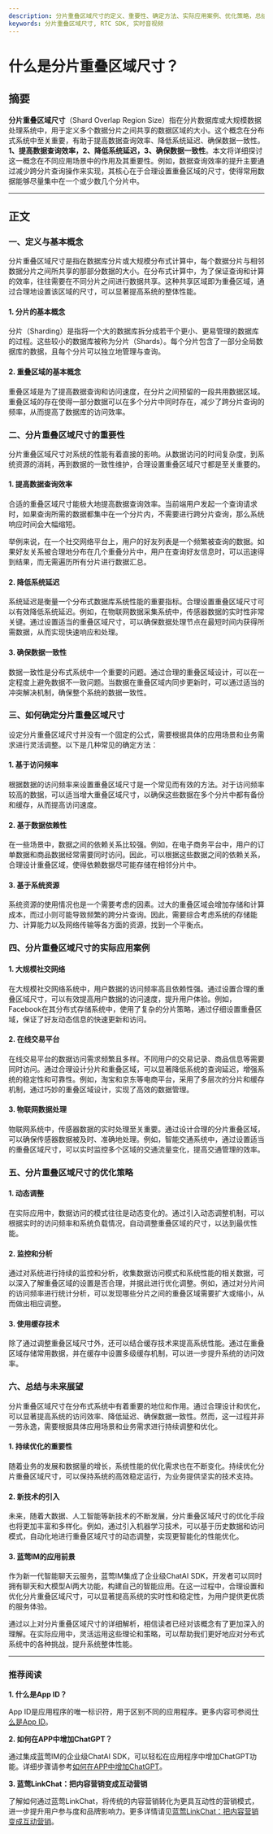 ```yaml
---
description: 分片重叠区域尺寸的定义、重要性、确定方法、实际应用案例、优化策略，总结与未来展望，推荐阅读
keywords: 分片重叠区域尺寸, RTC SDK, 实时音视频
---
```

# 什么是分片重叠区域尺寸？


## 摘要

**分片重叠区域尺寸**（Shard Overlap Region Size）指在分片数据库或大规模数据处理系统中，用于定义多个数据分片之间共享的数据区域的大小。这个概念在分布式系统中至关重要，有助于提高数据查询效率、降低系统延迟、确保数据一致性。**1、提高数据查询效率，2、降低系统延迟，3、确保数据一致性**。本文将详细探讨这一概念在不同应用场景中的作用及其重要性。例如，数据查询效率的提升主要通过减少跨分片查询操作来实现，其核心在于合理设置重叠区域的尺寸，使得常用数据能够尽量集中在一个或少数几个分片中。

---

## 正文

### 一、定义与基本概念

分片重叠区域尺寸是指在数据库分片或大规模分布式计算中，每个数据分片与相邻数据分片之间所共享的那部分数据的大小。在分布式计算中，为了保证查询和计算的效率，往往需要在不同分片之间进行数据共享。这种共享区域即为重叠区域，通过合理地设置该区域的尺寸，可以显著提高系统的整体性能。

#### 1. 分片的基本概念

分片（Sharding）是指将一个大的数据库拆分成若干个更小、更易管理的数据库的过程。这些较小的数据库被称为分片（Shards）。每个分片包含了一部分全局数据库的数据，且每个分片可以独立地管理与查询。

#### 2. 重叠区域的基本概念

重叠区域是为了提高数据查询和访问速度，在分片之间预留的一段共用数据区域。重叠区域的存在使得一部分数据可以在多个分片中同时存在，减少了跨分片查询的频率，从而提高了数据库的访问效率。

### 二、分片重叠区域尺寸的重要性

分片重叠区域尺寸对系统的性能有着直接的影响。从数据访问的时间复杂度，到系统资源的消耗，再到数据的一致性维护，合理设置重叠区域尺寸都是至关重要的。

#### 1. 提高数据查询效率

合适的重叠区域尺寸能极大地提高数据查询效率。当前端用户发起一个查询请求时，如果查询所需的数据都集中在一个分片内，不需要进行跨分片查询，那么系统响应时间会大幅缩短。

举例来说，在一个社交网络平台上，用户的好友列表是一个频繁被查询的数据。如果好友关系被合理地分布在几个重叠分片中，用户在查询好友信息时，可以迅速得到结果，而无需遍历所有分片进行数据汇总。

#### 2. 降低系统延迟

系统延迟是衡量一个分布式数据库系统性能的重要指标。合理设置重叠区域尺寸可以有效降低系统延迟。例如，在物联网数据采集系统中，传感器数据的实时性非常关键。通过设置适当的重叠区域尺寸，可以确保数据处理节点在最短时间内获得所需数据，从而实现快速响应和处理。

#### 3. 确保数据一致性

数据一致性是分布式系统中一个重要的问题。通过合理的重叠区域设计，可以在一定程度上避免数据不一致问题。当数据在重叠区域内同步更新时，可以通过适当的冲突解决机制，确保整个系统的数据一致性。

### 三、如何确定分片重叠区域尺寸

设定分片重叠区域尺寸并没有一个固定的公式，需要根据具体的应用场景和业务需求进行灵活调整。以下是几种常见的确定方法：

#### 1. 基于访问频率

根据数据的访问频率来设置重叠区域尺寸是一个常见而有效的方法。对于访问频率较高的数据，可以适当增大重叠区域尺寸，以确保这些数据在多个分片中都有备份和缓存，从而提高访问速度。

#### 2. 基于数据依赖性

在一些场景中，数据之间的依赖关系比较强。例如，在电子商务平台中，用户的订单数据和商品数据经常需要同时访问。因此，可以根据这些数据之间的依赖关系，合理设计重叠区域，使得依赖数据尽可能存储在相邻分片中。

#### 3. 基于系统资源

系统资源的使用情况也是一个需要考虑的因素。过大的重叠区域会增加存储和计算成本，而过小则可能导致频繁的跨分片查询。因此，需要综合考虑系统的存储能力、计算能力以及网络传输等各方面的资源，找到一个平衡点。

### 四、分片重叠区域尺寸的实际应用案例

#### 1. 大规模社交网络

在大规模社交网络系统中，用户数据的访问频率高且依赖性强。通过设置合理的重叠区域尺寸，可以有效提高用户数据的访问速度，提升用户体验。例如，Facebook在其分布式存储系统中，使用了复杂的分片策略，通过仔细设置重叠区域，保证了好友动态信息的快速更新和访问。

#### 2. 在线交易平台

在线交易平台的数据访问需求频繁且多样。不同用户的交易记录、商品信息等需要同时访问。通过合理设计分片和重叠区域，可以显著降低系统的查询延迟，增强系统的稳定性和可靠性。例如，淘宝和京东等电商平台，采用了多层次的分片和缓存机制，通过巧妙的重叠区域设计，实现了高效的数据管理。

#### 3. 物联网数据处理

物联网系统中，传感器数据的实时处理至关重要。通过设计合理的分片重叠区域，可以确保传感器数据被及时、准确地处理。例如，智能交通系统中，通过设置适当的重叠区域尺寸，可以实时监控多个区域的交通流量变化，提高交通管理的效率。

### 五、分片重叠区域尺寸的优化策略

#### 1. 动态调整

在实际应用中，数据访问的模式往往是动态变化的。通过引入动态调整机制，可以根据实时的访问频率和系统负载情况，自动调整重叠区域的尺寸，以达到最优性能。

#### 2. 监控和分析

通过对系统进行持续的监控和分析，收集数据访问模式和系统性能的相关数据，可以深入了解重叠区域的设置是否合理，并据此进行优化调整。例如，通过对分片间的访问频率进行统计分析，可以发现哪些分片之间的重叠区域需要扩大或缩小，从而做出相应调整。

#### 3. 使用缓存技术

除了通过调整重叠区域尺寸外，还可以结合缓存技术来提高系统性能。通过在重叠区域存储常用数据，并在缓存中设置多级缓存机制，可以进一步提升系统的访问效率。

### 六、总结与未来展望

分片重叠区域尺寸在分布式系统中有着重要的地位和作用。通过合理设计和优化，可以显著提高系统的访问效率、降低延迟、确保数据一致性。然而，这一过程并非一劳永逸，需要根据具体应用场景和业务需求进行持续调整和优化。

#### 1. 持续优化的重要性

随着业务的发展和数据量的增长，系统性能的优化需求也在不断变化。持续优化分片重叠区域尺寸，可以保持系统的高效稳定运行，为业务提供坚实的技术支持。

#### 2. 新技术的引入

未来，随着大数据、人工智能等新技术的不断发展，分片重叠区域尺寸的优化手段也将更加丰富和多样化。例如，通过引入机器学习技术，可以基于历史数据和访问模式，自动化地进行重叠区域尺寸的动态调整，实现更智能化的性能优化。

#### 3. 蓝莺IM的应用前景

作为新一代智能聊天云服务，蓝莺IM集成了企业级ChatAI SDK，开发者可以同时拥有聊天和大模型AI两大功能，构建自己的智能应用。在这一过程中，合理设置和优化分片重叠区域尺寸，可以显著提高系统的实时性和稳定性，为用户提供更优质的服务体验。

通过以上对分片重叠区域尺寸的详细解析，相信读者已经对该概念有了更加深入的理解。在实际应用中，灵活运用这些理论和策略，可以帮助我们更好地应对分布式系统中的各种挑战，提升系统整体性能。

---

### 推荐阅读

**1. 什么是App ID？**

App ID是应用程序的唯一标识符，用于区别不同的应用程序。更多内容可参阅[什么是App ID](faq/what-is-app-id.html)。

**2. 如何在APP中增加ChatGPT？**

通过集成蓝莺IM的企业级ChatAI SDK，可以轻松在应用程序中增加ChatGPT功能。详细步骤请参考[如何在APP中增加ChatGPT](articles/product-and-technologies/how-to-add-chatgpt-to-your-app.html)。

**3. 蓝莺LinkChat：把内容营销变成互动营销**

了解如何通过蓝莺LinkChat，将传统的内容营销转化为更具互动性的营销模式，进一步提升用户参与度和品牌影响力。更多详情请见[蓝莺LinkChat：把内容营销变成互动营销](articles/product-and-technologies/lanying-linkchat-turning-content-marketing-into-interactive-marketing.html)。
